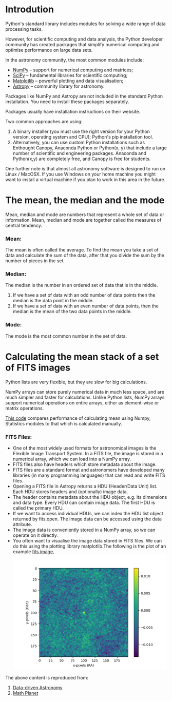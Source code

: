 <h1> Introdution</h1>
<p>Python's standard library includes modules for solving a wide range of data processing tasks.</p>
<p>However, for scientific computing and data analysis, the Python developer community has created packages that simplify numerical computing and optimise performance on large data sets.</p>

<p>In the astronomy community, the most common modules include:
<ul><li><a href="http://www.numpy.org/">NumPy</a> – support for numerical computing and matrices;</li>
<li><a href="http://www.scipy.org/">SciPy</a> – fundamental libraries for scientific computing;</li>
<li><a href="http://www.matplotlib.org/">Matplotlib</a> – powerful plotting and data visualisation;</li>
<li><a href="http://www.astropy.org/">Astropy</a> – community library for astronomy.</li></ul>

<p>Packages like NumPy and Astropy are not included in the standard Python installation. You need to install these packages separately.</p>

<p>Packages usually have installation instructions on their website.</p>

<p>Two common approaches are using:</p>

<ol><li>A binary installer (you must use the right version for your Python version, operating system and CPU);
Python's pip installation tool.</li>
<li>Alternatively, you can use custom Python installations such as Enthought Canopy, Anaconda Python or Python(x, y) that include a large number of scientific and engineering packages. Anaconda and Python(x,y) are completely free, and Canopy is free for students.</li></ol>

<p>One further note is that almost all astronomy software is designed to run on Linux / MacOSX. If you use Windows on your home machine you might want to install a virtual machine if you plan to work in this area in the future.</p>

<h1>The mean, the median and the mode</h1>
<p>Mean, median and mode are numbers that represent a whole set of data or information. Mean, median and mode are together called the measures of central tendency.<p>
<h3>Mean:</h3>
<p>The mean is often called the average. To find the mean you take a set of data and calculate the sum of the data, after that you divide the sum by the number of pieces in the set.</p>
<h3>Median:</h3>
<p>The median is the number in an ordered set of data that is in the middle.</p>

<ol><li>If we have a set of data with an odd number of data points then the median is the data point in the middle.</li>
<li>If we have a set of data with an even number of data points, then the median is the mean of the two data points in the middle.</li></ol>

<h3>Mode:</h3>
<p>The mode is the most common number in the set of data.</p>

<h1>Calculating the mean stack of a set of FITS images</h1>
<p>Python lists are very flexible, but they are slow for big calculations.</p>

<p>NumPy arrays can store purely numerical data in much less space, and are much simpler and faster for calculations. Unlike Python lists, NumPy arrays support numerical operations on entire arrays, either as element-wise or matrix operations.</p>
<p><a href="mean.py">This code</a> compares performance of calculating mean using Numpy, Statistics modules to that which is calculated manually.</p> 
<h3>FITS Files:</h3>
<ul><li>One of the most widely used formats for astronomical images is the Flexible Image Transport System. In a FITS file, the image is stored in a numerical array, which we can load into a NumPy array.</li>
<li>FITS files also have headers which store metadata about the image.</li>
<li>FITS files are a standard format and astronomers have developed many libraries (in many programming languages) that can read and write FITS files.</li>
<li>Opening a FITS file in Astropy returns a HDU (Header/Data Unit) list. Each HDU stores headers and (optionally) image data.</li>
<li>The header contains metadata about the HDU object, e.g. its dimensions and data type. Every HDU can contain image data. The first HDU is called the primary HDU.</li>
<li>If we want to access individual HDUs, we can index the HDU list object returned by fits.open. The image data can be accessed using the data attribute.</li>
<li>The image data is conveniently stored in a NumPy array, so we can operate on it directly.</li>
<li>You often want to visualise the image data stored in FITS files. We can do this using the plotting library matplotlib.The following is the plot of an example <a href="datasets/image0.fits">fits image.</a> <img src="../images/figure0.png"></li>
</ul>
<footer> The above content is reproduced from:
<ol><li><a href="https://www.coursera.org/learn/data-driven-astronomy">Data-driven Astronomy</a></li>
<li><a href="https://www.mathplanet.com/education/pre-algebra/probability-and-statistic/the-mean-the-median-and-the-mode">Math Planet</a></li>

</ol>